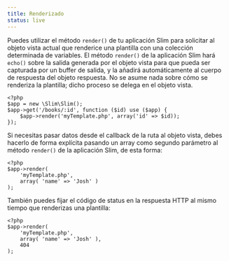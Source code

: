 ```yaml
---
title: Renderizado
status: live
---
```


Puedes utilizar el método `render()` de tu aplicación Slim para solicitar al
objeto vista actual que renderice una plantilla con una colección determinada de 
variables. El método `render()` de la aplicación Slim hará `echo()` sobre la
salida generada por el objeto vista para que pueda ser capturada por un buffer 
de salida, y la añadirá automáticamente al cuerpo de respuesta del objeto respuesta.
No se asume nada sobre cómo se renderiza la plantilla; dicho proceso se delega en 
el objeto vista.

    <?php
    $app = new \Slim\Slim();
    $app->get('/books/:id', function ($id) use ($app) {
        $app->render('myTemplate.php', array('id' => $id));
    });

Si necesitas pasar datos desde el callback de la ruta al objeto vista, debes 
hacerlo de forma explícita pasando un array como segundo parámetro al método 
`render()` de la aplicación Slim, de esta forma:

    <?php
    $app->render(
        'myTemplate.php',
        array( 'name' => 'Josh' )
    );

También puedes fijar el código de status en la respuesta HTTP al mismo tiempo que 
renderizas una plantilla:

    <?php
    $app->render(
        'myTemplate.php',
        array( 'name' => 'Josh' ),
        404
    );
